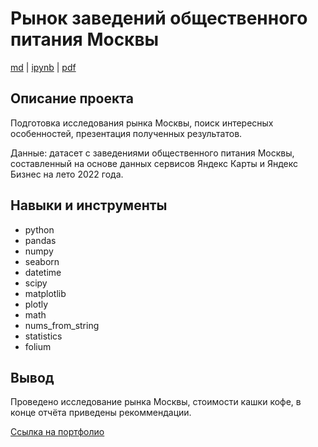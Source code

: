 # Рынок заведений общественного питания Москвы

[md](https://github.com/F-Sergei/Portfolio_yandex_practicum_-_data_analyst/blob/main/07.%20Рынок%20заведений%20общественного%20питания%20Москвы/The_market_of_public_catering_establishments_in_Moscow.md/The_market_of_public_catering_establishments_in_Moscow.md)  |  [ipynb](https://github.com/F-Sergei/Portfolio_yandex_practicum_-_data_analyst/blob/main/07.%20Рынок%20заведений%20общественного%20питания%20Москвы/The_market_of_public_catering_establishments_in_Moscow.ipynb)  |  [pdf](https://github.com/F-Sergei/Portfolio_yandex_practicum_-_data_analyst/blob/main/07.%20Рынок%20заведений%20общественного%20питания%20Москвы/The_market_of_public_catering_establishments_in_Moscow.pdf)

## Описание проекта

Подготовка исследования рынка Москвы, поиск интересных особенностей, презентация полученных результатов. 

Данные: датасет с заведениями общественного питания Москвы, составленный на основе данных сервисов Яндекс Карты и Яндекс Бизнес на лето 2022 года. 

## Навыки и инструменты

- python
- pandas
- numpy
- seaborn
- datetime
- scipy
- matplotlib
- plotly
- math
- nums_from_string
- statistics
- folium


## Вывод

Проведено исследование рынка Москвы, стоимости кашки кофе, в конце отчёта приведены рекоммендации.

[Ссылка на портфолио](https://github.com/F-Sergei/Portfolio_for_data_analyst/tree/main)